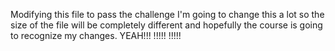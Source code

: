 Modifying this file to pass the challenge
I'm going to change this a lot so the size of the file will be completely different and hopefully the course is going
to recognize my changes.
YEAH!!!
!!!!!
!!!!!


